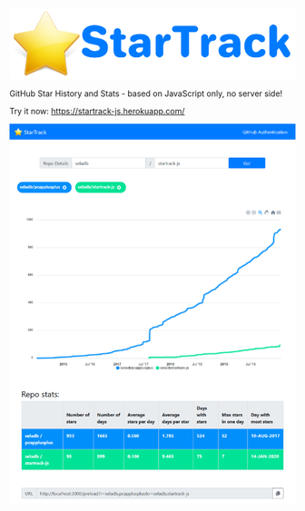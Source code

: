 <img src="public/logo.png" width="600" />

GitHub Star History and Stats - based on JavaScript only, no server side!

Try it now: https://startrack-js.herokuapp.com/

<img src="public/screenshot.png" width="900" />
